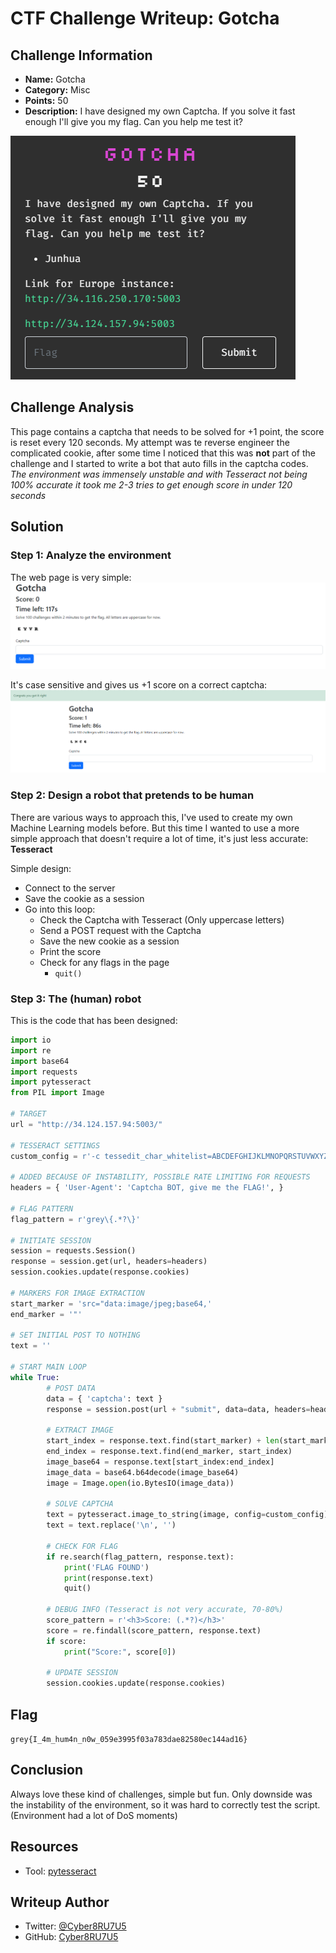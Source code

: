 # CTF Challenge Writeup: Gotcha

## Challenge Information

- **Name:** Gotcha
- **Category:** Misc
- **Points:** 50
- **Description:** I have designed my own Captcha. If you solve it fast enough I'll give you my flag. Can you help me test it?

![Gotcha-1.png](img/Gotcha-1.png)

## Challenge Analysis

This page contains a captcha that needs to be solved for +1 point, the score is reset every 120 seconds. My attempt was te reverse engineer the complicated cookie, after some time I noticed that this was **not** part of the challenge and I started to write a bot that auto fills in the captcha codes.
*The environment was immensely unstable and with Tesseract not being 100% accurate it took me 2-3 tries to get enough score in under 120 seconds*

## Solution

### Step 1: Analyze the environment

The web page is very simple:
![Gotcha-2.png](img/Gotcha-2.png)

It's case sensitive and gives us +1 score on a correct captcha:
![Gotcha-3.png](img/Gotcha-3.png)


### Step 2: Design a robot that pretends to be human

There are various ways to approach this, I've used to create my own Machine Learning models before. But this time I wanted to use a more simple approach that doesn't require a lot of time, it's just less accurate: **Tesseract**

Simple design:
- Connect to the server
- Save the cookie as a session
- Go into this loop:
	- Check the Captcha with Tesseract (Only uppercase letters)
	- Send a POST request with the Captcha
	- Save the new cookie as a session
	- Print the score
	- Check for any flags in the page
		- `quit()`

### Step 3: The (human) robot

This is the code that has been designed:
```python
import io
import re
import base64
import requests
import pytesseract
from PIL import Image

# TARGET
url = "http://34.124.157.94:5003/"

# TESSERACT SETTINGS
custom_config = r'-c tessedit_char_whitelist=ABCDEFGHIJKLMNOPQRSTUVWXYZ --psm 6'

# ADDED BECAUSE OF INSTABILITY, POSSIBLE RATE LIMITING FOR REQUESTS
headers = { 'User-Agent': 'Captcha BOT, give me the FLAG!', }

# FLAG PATTERN
flag_pattern = r'grey\{.*?\}'

# INITIATE SESSION
session = requests.Session()
response = session.get(url, headers=headers)
session.cookies.update(response.cookies)

# MARKERS FOR IMAGE EXTRACTION
start_marker = 'src="data:image/jpeg;base64,'
end_marker = '"'

# SET INITIAL POST TO NOTHING
text = ''

# START MAIN LOOP
while True:
        # POST DATA
        data = { 'captcha': text }
        response = session.post(url + "submit", data=data, headers=headers)
        
        # EXTRACT IMAGE
        start_index = response.text.find(start_marker) + len(start_marker)
        end_index = response.text.find(end_marker, start_index)
        image_base64 = response.text[start_index:end_index]
        image_data = base64.b64decode(image_base64)
        image = Image.open(io.BytesIO(image_data))

        # SOLVE CAPTCHA
        text = pytesseract.image_to_string(image, config=custom_config)
        text = text.replace('\n', '')

        # CHECK FOR FLAG
        if re.search(flag_pattern, response.text):
            print('FLAG FOUND')
            print(response.text)
            quit()

        # DEBUG INFO (Tesseract is not very accurate, 70-80%)
        score_pattern = r'<h3>Score: (.*?)</h3>'
        score = re.findall(score_pattern, response.text)
        if score:
            print("Score:", score[0])

        # UPDATE SESSION
        session.cookies.update(response.cookies)
```


## Flag

`grey{I_4m_hum4n_n0w_059e3995f03a783dae82580ec144ad16}`

## Conclusion

Always love these kind of challenges, simple but fun. Only downside was the instability of the environment, so it was hard to correctly test the script. (Environment had a lot of DoS moments)

## Resources

- Tool: [pytesseract](https://pypi.org/project/pytesseract/)

## Writeup Author

- Twitter: [@Cyber8RU7U5](https://twitter.com/Cyber8RU7U5)
- GitHub: [Cyber8RU7U5](https://github.com/Cyber8RU7U5)

